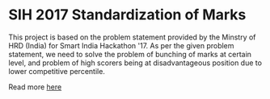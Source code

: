 # SIH 2017 Standardization of Marks
 This project is based on the problem statement provided by the Minstry of HRD (India) for Smart India Hackathon '17. As per the given problem statement, we need to solve the problem of bunching of marks at certain level, and problem of high scorers being at disadvantageous position due to lower competitive percentile.
 
 Read more [here](./Hackathon-PDF.pdf)
